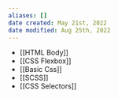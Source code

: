 ```yaml
---
aliases: []
date created: May 21st, 2022
date modified: Aug 25th, 2022
---
```

- [[HTML Body]]
- [[CSS Flexbox]]
- [[Basic Css]]
- [[SCSS]]
- [[CSS Selectors]]
